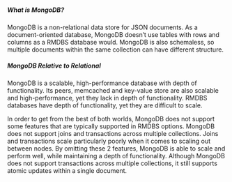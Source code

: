 ##### What is MongoDB?

MongoDB is a non-relational data store for JSON documents. As a document-oriented database, MongoDB doesn’t use tables with rows and columns as a RMDBS database would. MongoDB is also schemaless, so multiple documents within the same collection can have different structure.

##### MongoDB Relative to Relational

MongoDB is a scalable, high-performance database with depth of functionality. Its peers, memcached and key-value store are also scalable and high-performance, yet they lack in depth of functionality. RMDBS databases have depth of functionality, yet they are difficult to scale.

In order to get from the best of both worlds, MongoDB does not support some features that are typically supported in RMDBS options. MongoDB does not support joins and transactions across multiple collections. Joins and transactions scale particularly poorly when it comes to scaling out between nodes. By omitting these 2 features, MongoDB is able to scale and perform well, while maintaining a depth of functionality. Although MongoDB does not support transactions across multiple collections, it still supports atomic updates within a single document.
